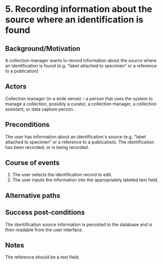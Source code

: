 # 5. Recording information about the source where an identification is found

## Background/Motivation
A collection manager wants to record information about the source where an identification is found (e.g. “label attached to specimen” or a reference to a publication)

## Actors
Collection manager (in a wide sense) – a person that uses the system to manage a collection, possibly a curator, a collection manager, a collection assistant, or data capture person.

## Preconditions
The user has information about an identification's source (e.g. “label attached to specimen” or a reference to a publication). The identification has been recorded, or is being recorded.

## Course of events
  1. The user selects the identification record to edit.
  2. The user inputs the information into the appropriately labeled text field.

## Alternative paths

## Success post-conditions
The identification source information is persisted to the database and is then readable from the user interface.

## Notes
The reference should be a text field.